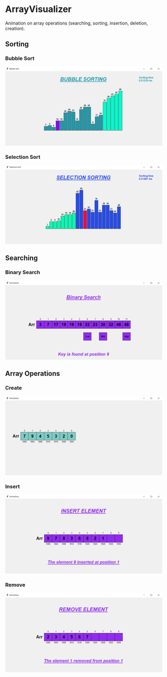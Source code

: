 # ArrayVisualizer

Animation on array operations (searching, sorting, insertion, deletion, creation).

## Sorting

### Bubble Sort

![](output/bubble.png)

### Selection Sort

![](output/selection.png)

## Searching

### Binary Search

![](output/binary.png)

## Array Operations

### Create

![](output/create.png)

### Insert

![](output/insert.png)

### Remove

![](output/remove.png)
